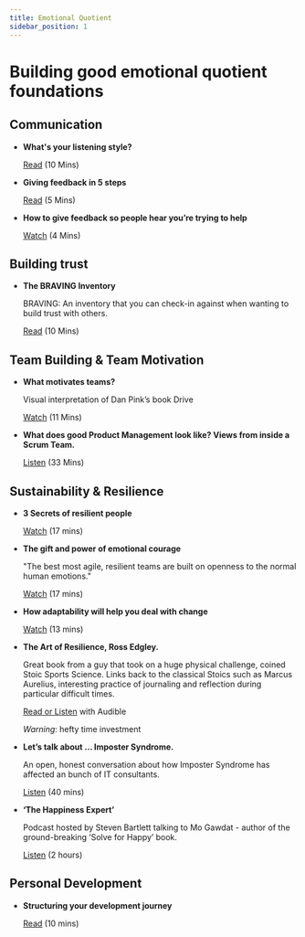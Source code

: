 ```yaml
---
title: Emotional Quotient
sidebar_position: 1
---
```


# Building good emotional quotient foundations

## Communication

- **What's your listening style?**  

  [Read](https://hbr.org/2022/05/whats-your-listening-style) (10 Mins)

- **Giving feedback in 5 steps**  

  [Read](https://www.themuse.com/advice/5-steps-to-giving-good-feedback) (5 Mins)

- **How to give feedback so people hear you’re trying to help**  

  [Watch](https://www.youtube.com/watch?v=iqPWa6rvdmM) (4 Mins)

## Building trust

- **The BRAVING Inventory**  

  BRAVING: An inventory that you can check-in against when wanting to build trust with others. 
    
  [Read](https://brenebrown.com/resources/the-braving-inventory/) (10 Mins)

## Team Building & Team Motivation

- **What motivates teams?**  

  Visual interpretation of Dan Pink’s book Drive 
  
  [Watch](https://www.youtube.com/watch?v=u6XAPnuFjJc)  (11 Mins)

- **What does good Product Management look like? Views from inside a Scrum Team.**  

  [Listen](https://anchor.fm/maria-timson/episodes/Making-a-difference-in-product-management----views-from-inside-a-scrum-team-e17d7ds) (33 Mins)

## Sustainability & Resilience

- **3 Secrets of resilient people**  

  [Watch](https://www.ted.com/talks/lucy_hone_the_three_secrets_of_resilient_people) (17 mins)

 

- **The gift and power of emotional courage**  

  "The best most agile, resilient teams are built on openness to the normal human emotions."  

  [Watch](https://www.ted.com/talks/susan_david_the_gift_and_power_of_emotional_courage) (17 mins)

- **How adaptability will help you deal with change**  

  [Watch](https://www.ted.com/talks/jennifer_jones_how_adaptability_will_help_you_deal_with_change) (13 mins)

 

- **The Art of Resilience, Ross Edgley.**  

  Great book from a guy that took on a huge physical challenge, coined Stoic Sports Science.  Links back to the classical Stoics such as Marcus Aurelius, interesting practice of journaling and reflection during particular difficult times.  

  [Read or Listen](https://www.amazon.co.uk/The-Art-of-Resilience/dp/B07RC6FYLW/ref=sr_1_1?keywords=the+art+of+resilience+ross+edgley&qid=1651836724&sprefix=ross+edgley+re%2Caps%2C58&sr=8-1) with Audible  

  _*Warning*_: hefty time investment

- **Let’s talk about … Imposter Syndrome.**  

  An open, honest conversation about how Imposter Syndrome has affected an bunch of IT consultants.  

  [Listen](https://anchor.fm/maria-timson/episodes/Lets-talk-about----Imposter-Syndrome-e14ss4i) (40 mins)

- **‘The Happiness Expert’**  

  Podcast hosted by Steven Bartlett talking to Mo Gawdat - author of the ground-breaking ‘Solve for Happy’ book.  

  [Listen](https://open.spotify.com/episode/1dBnMUeFd0nqX6j4q7KQK5?si=d1LQRxj6Q8K3BB8ioCjSFw&amp%3Bcontext=spotify%3Ashow%3A7iQXmUT7XGuZSzAMjoNWlX&nd=1) (2 hours)

## Personal Development

- **Structuring your development journey**  

  [Read](https://romanpichler.medium.com/a-learning-roadmap-for-product-people-c09684033c9d) (10 mins)
